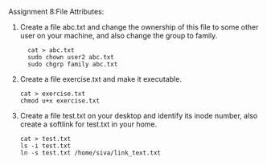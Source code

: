 Assignment 8:File Attributes:

1. Create a file abc.txt and change the ownership of this file to some other user on your machine,
   and also change the group to family.

         cat > abc.txt
         sudo chown user2 abc.txt
         sudo chgrp family abc.txt

  2. Create a file exercise.txt and make it  executable.

         cat > exercise.txt
         chmod u+x exercise.txt

  3. Create a file test.txt on your desktop and identify its inode number, also create a softlink
   for test.txt in your home.

         cat > test.txt
         ls -i test.txt
         ln -s test.txt /home/siva/link_text.txt
